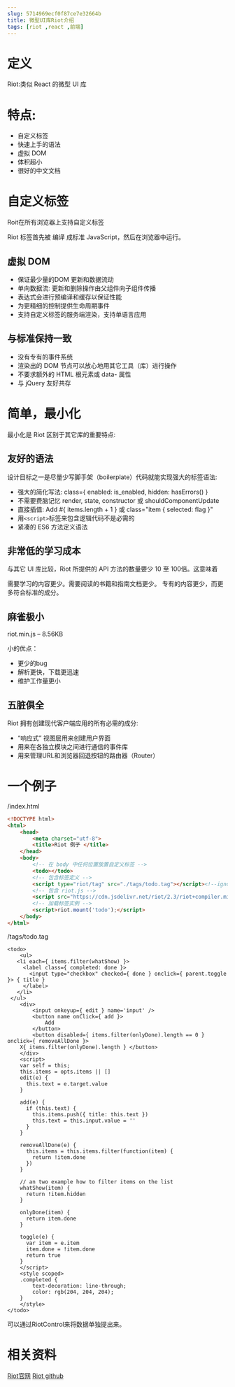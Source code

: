 ```yaml
---
slug: 5714969ecf0f87ce7e32664b
title: 微型UI库Riot介绍
tags: [riot ,react ,前端]
---
```


# 定义
Riot:类似 React 的微型 UI 库

# 特点:
* 自定义标签
* 快速上手的语法
* 虚拟 DOM
* 体积超小
* 很好的中文文档

# 自定义标签
Roit在所有浏览器上支持自定义标签

Riot 标签首先被 编译 成标准 JavaScript，然后在浏览器中运行。

## 虚拟 DOM
* 保证最少量的DOM 更新和数据流动
* 单向数据流: 更新和删除操作由父组件向子组件传播
* 表达式会进行预编译和缓存以保证性能
* 为更精细的控制提供生命周期事件
* 支持自定义标签的服务端渲染，支持单语言应用

## 与标准保持一致
* 没有专有的事件系统
* 渲染出的 DOM 节点可以放心地用其它工具（库）进行操作
* 不要求额外的 HTML 根元素或 data- 属性
* 与 jQuery 友好共存

# 简单，最小化
最小化是 Riot 区别于其它库的重要特点:

## 友好的语法
设计目标之一是尽量少写脚手架（boilerplate）代码就能实现强大的标签语法:

* 强大的简化写法: class={ enabled: is_enabled, hidden: hasErrors() }
* 不需要费脑记忆 render, state, constructor 或 shouldComponentUpdate
* 直接插值: Add #{ items.length + 1 } 或 class="item { selected: flag }"
* 用`<script>`标签来包含逻辑代码不是必需的
* 紧凑的 ES6 方法定义语法

## 非常低的学习成本
与其它 UI 库比较，Riot 所提供的 API 方法的数量要少 10 至 100倍。这意味着

需要学习的内容更少。需要阅读的书籍和指南文档更少。
专有的内容更少，而更多符合标准的成分。

## 麻雀极小
riot.min.js – 8.56KB

小的优点：

* 更少的bug
* 解析更快，下载更迅速
* 维护工作量更小

## 五脏俱全
Riot 拥有创建现代客户端应用的所有必需的成分:

* “响应式” 视图层用来创建用户界面
* 用来在各独立模块之间进行通信的事件库
* 用来管理URL和浏览器回退按钮的路由器（Router）

# 一个例子
/index.html
```html
<!DOCTYPE html>
<html>
    <head>
        <meta charset="utf-8">
        <title>Riot 例子 </title>
    </head>
    <body>
        <!-- 在 body 中任何位置放置自定义标签 -->
        <todo></todo>
        <!-- 包含标签定义 -->
        <script type="riot/tag" src="./tags/todo.tag"></script><!--ignore-->
        <!-- 包含 riot.js -->
        <script src="https://cdn.jsdelivr.net/riot/2.3/riot+compiler.min.js"></script>
        <!-- 加载标签实例 -->
        <script>riot.mount('todo');</script>
    </body>
</html>
```

/tags/todo.tag
```
<todo>
    <ul>
   <li each={ items.filter(whatShow) }>
     <label class={ completed: done }>
       <input type="checkbox" checked={ done } onclick={ parent.toggle }> { title }
     </label>
   </li>
 </ul>
    <div>
        <input onkeyup={ edit } name='input' />
        <button name onClick={ add }>
            Add
        </button>
        <button disabled={ items.filter(onlyDone).length == 0 } onclick={ removeAllDone }>
    X{ items.filter(onlyDone).length } </button>
    </div>
    <script>
    var self = this;
    this.items = opts.items || []
    edit(e) {
      this.text = e.target.value
    }

    add(e) {
      if (this.text) {
        this.items.push({ title: this.text })
        this.text = this.input.value = ''
      }
    }

    removeAllDone(e) {
      this.items = this.items.filter(function(item) {
        return !item.done
      })
    }

    // an two example how to filter items on the list
    whatShow(item) {
      return !item.hidden
    }

    onlyDone(item) {
      return item.done
    }

    toggle(e) {
      var item = e.item
      item.done = !item.done
      return true
    }
    </script>
    <style scoped>
    .completed {
        text-decoration: line-through;
        color: rgb(204, 204, 204);
    }
    </style>
</todo>
```

可以通过RiotControl来将数据单独提出来。

# 相关资料
[Riot官网](http://riotjs.com/)
[Riot github](https://github.com/riot/riot)
